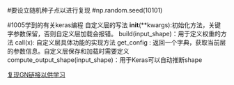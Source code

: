 #要设立随机种子点以进行复现
#np.random.seed(10101)

#1005学到的有关keras编程
自定义层的写法
__init__(**kwargs):初始化方法，关键字参数保留，否则自定义层加载会报错。
build(input_shape)：用于定义权重的方法
call(x): 自定义层具体功能的实现方法
get_config : 返回一个字典，获取当前层的参数信息。自定义层保存和加载时需要定义
compute_output_shape(input_shape)：用于Keras可以自动推断shape

[复现GN链接以供学习](https://github.com/Bingohong/GroupNormalization-tensorflow-keras)
